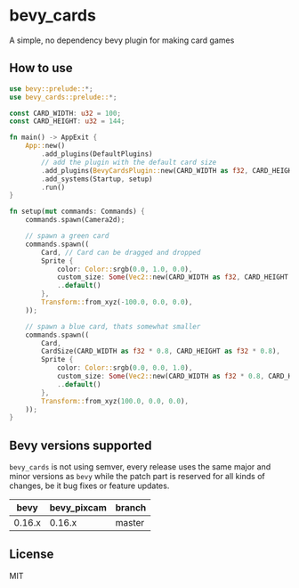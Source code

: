 # bevy_cards

A simple, no dependency bevy plugin for making card games

## How to use

```rs
use bevy::prelude::*;
use bevy_cards::prelude::*;

const CARD_WIDTH: u32 = 100;
const CARD_HEIGHT: u32 = 144;

fn main() -> AppExit {
    App::new()
        .add_plugins(DefaultPlugins)
        // add the plugin with the default card size
        .add_plugins(BevyCardsPlugin::new(CARD_WIDTH as f32, CARD_HEIGHT as f32))
        .add_systems(Startup, setup)
        .run()
}

fn setup(mut commands: Commands) {
    commands.spawn(Camera2d);

    // spawn a green card
    commands.spawn((
        Card, // Card can be dragged and dropped
        Sprite {
            color: Color::srgb(0.0, 1.0, 0.0),
            custom_size: Some(Vec2::new(CARD_WIDTH as f32, CARD_HEIGHT as f32)),
            ..default()
        },
        Transform::from_xyz(-100.0, 0.0, 0.0),
    ));

    // spawn a blue card, thats somewhat smaller
    commands.spawn((
        Card,
        CardSize(CARD_WIDTH as f32 * 0.8, CARD_HEIGHT as f32 * 0.8),
        Sprite {
            color: Color::srgb(0.0, 0.0, 1.0),
            custom_size: Some(Vec2::new(CARD_WIDTH as f32 * 0.8, CARD_HEIGHT as f32 * 0.8)),
            ..default()
        },
        Transform::from_xyz(100.0, 0.0, 0.0),
    ));
}
```

## Bevy versions supported

`bevy_cards` is not using semver, every release uses the same major and minor versions as `bevy` while the patch part is reserved
for all kinds of changes, be it bug fixes or feature updates.

| bevy   | bevy_pixcam | branch |
|--------|-------------|--------|
| 0.16.x | 0.16.x      | master |

## License

MIT
